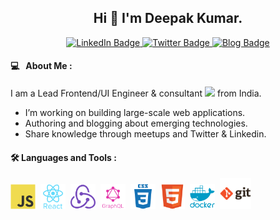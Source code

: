 <div id="header" align="center">
  <h2> Hi 👋 I'm Deepak Kumar.</h2>
  <div id="badges">
    <a href="https://www.linkedin.com/in/deepak-kumar-5bb50298/">
      <img src="https://img.shields.io/badge/LinkedIn-blue?style=for-the-badge&logo=linkedin&logoColor=white" alt="LinkedIn Badge"/>
    </a>
    <a href="https://twitter.com/dkshakya93">
      <img src="https://img.shields.io/badge/Twitter-blue?style=for-the-badge&logo=twitter&logoColor=white" alt="Twitter Badge"/>
    </a>
    <a href="https://shakyadeep23.hashnode.dev/">
      <img src="https://img.shields.io/badge/Blog-blue?style=for-the-badge&logo=blogger&logoColor=white" alt="Blog Badge"/>
    </a>
  </div>
</div>

#### 💻 &nbsp; About Me :
I am a Lead Frontend/UI Engineer & consultant <img src="https://media.giphy.com/media/WUlplcMpOCEmTGBtBW/giphy.gif" width="30"> from India.
- I’m working on building large-scale web applications.
- Authoring and blogging about emerging technologies.
- Share knowledge through meetups and Twitter & Linkedin.

#### :hammer_and_wrench: Languages and Tools :
<div>
  <img src="https://github.com/devicons/devicon/blob/master/icons/javascript/javascript-original.svg" title="JavaScript" alt="JavaScript" width="40" height="40"/>&nbsp;
  <img src="https://github.com/devicons/devicon/blob/master/icons/react/react-original-wordmark.svg" title="React" alt="React" width="40" height="40"/>&nbsp;
  <img src="https://github.com/devicons/devicon/blob/master/icons/redux/redux-original.svg" title="Redux" alt="Redux " width="40" height="40"/>&nbsp;
  <img src="https://github.com/devicons/devicon/blob/master/icons/graphql/graphql-plain-wordmark.svg" title="GraphQL" alt="GraphQL" width="40" height="40"/>&nbsp;
  <img src="https://github.com/devicons/devicon/blob/master/icons/css3/css3-plain-wordmark.svg"  title="CSS3" alt="CSS" width="40" height="40"/>&nbsp;
  <img src="https://github.com/devicons/devicon/blob/master/icons/html5/html5-original.svg" title="HTML5" alt="HTML" width="40" height="40"/>&nbsp;
  <img src="https://github.com/devicons/devicon/blob/master/icons/docker/docker-plain-wordmark.svg" title="Docker" alt="Docker" width="40" height="40"/>&nbsp;
  <img src="https://github.com/devicons/devicon/blob/master/icons/git/git-original-wordmark.svg" title="Git" **alt="Git" width="50" height="50"/>
</div>

<!--- #### :writing_hand: Blog Posts :
**WebSite:** [https://deepprogrammer.in/](https://deepprogrammer.in/) -->
